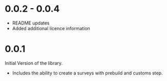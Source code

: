 # 0.0.2 - 0.0.4

- README updates
- Added additional licence information

# 0.0.1

Initial Version of the library.

- Includes the ability to create a surveys with prebuild and customs step.